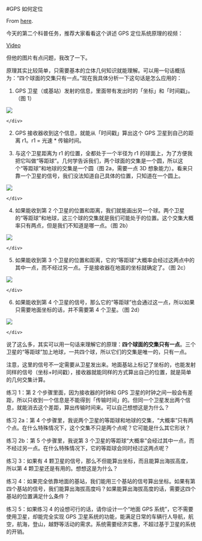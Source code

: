#GPS 如何定位

From [here](https://yinwang1.substack.com/p/gps).

今天的第二个科普任务，推荐大家看看这个讲述 GPS 定位系统原理的视频：

[Video](https://www.youtube-nocookie.com/embed/FU_pY2sTwTA)

但他的图片有点问题，我改了一下。

原理其实比较简单，只需要基本的立体几何知识就能理解。可以用一句话概括为：“四个球面的交集只有一点。”现在我具体分析一下这句话是怎么应用的：

1.  GPS 卫星（或基站）发射的信息，里面带有发出时的「坐标」和「时间戳」。（图 1）

    <div class="captioned-image-container">

![](https://substackcdn.com/image/fetch/w_1456,c_limit,f_auto,q_auto:good,fl_progressive:steep/https%3A%2F%2Fbucketeer-e05bbc84-baa3-437e-9518-adb32be77984.s3.amazonaws.com%2Fpublic%2Fimages%2Fc97b3c58-0e82-4f87-8a75-30f5266b9114_1642x1046.jpeg)

    </div>

2.  GPS 接收器收到这个信息，就能从「时间戳」算出这个 GPS 卫星到自己的距离 r1。r1 = 光速 * 传输时间。

3.  与这个卫星距离为 r1 的位置，全都处于一个半径为 r1 的球面上，为了方便我把它叫做“等距球”。几何学告诉我们，两个球面的交集是一个圆，所以这个“等距球”和地球的交集是一个圆（图 2a，需要一点 3D 想象能力）。看来只靠一个卫星的信号，我们没法知道自己具体的位置，只知道在一个圆上。

    <div class="captioned-image-container">

![](https://substackcdn.com/image/fetch/w_1456,c_limit,f_auto,q_auto:good,fl_progressive:steep/https%3A%2F%2Fbucketeer-e05bbc84-baa3-437e-9518-adb32be77984.s3.amazonaws.com%2Fpublic%2Fimages%2F6332f8f2-1335-4131-8ce3-9fbac7f8104a_582x467.jpeg)

    </div>

4.  如果能收到第 2 个卫星的位置和距离，我们就能画出另一个球。两个卫星的“等距球”和地球，这三个球的交集就是我们可能处于的位置。这个交集大概率只有两点，但是我们不知道是哪一点。（图 2b）

    <div class="captioned-image-container">

![](https://substackcdn.com/image/fetch/w_1456,c_limit,f_auto,q_auto:good,fl_progressive:steep/https%3A%2F%2Fbucketeer-e05bbc84-baa3-437e-9518-adb32be77984.s3.amazonaws.com%2Fpublic%2Fimages%2F361ac449-bb8c-441f-9aec-f5abb29fc551_776x591.jpeg)

    </div>

5.  如果能收到第 3 个卫星的位置和距离，它的“等距球”大概率会经过这两点中的其中一点，而不经过另一点。于是接收器在地面的坐标就确定了。（图 2c）

    <div class="captioned-image-container">

![](https://substackcdn.com/image/fetch/w_1456,c_limit,f_auto,q_auto:good,fl_progressive:steep/https%3A%2F%2Fbucketeer-e05bbc84-baa3-437e-9518-adb32be77984.s3.amazonaws.com%2Fpublic%2Fimages%2F379714b3-fcca-43d9-8ba4-a437894468a1_768x807.jpeg)

    </div>

6.  如果能收到第 4 个卫星的信号，那么它的“等距球”也会通过这一点，所以如果只需要地面坐标的话，并不需要第 4 个卫星。（图 2d）

    <div class="captioned-image-container">

![](https://substackcdn.com/image/fetch/w_1456,c_limit,f_auto,q_auto:good,fl_progressive:steep/https%3A%2F%2Fbucketeer-e05bbc84-baa3-437e-9518-adb32be77984.s3.amazonaws.com%2Fpublic%2Fimages%2Fd6f861c4-2cbb-4b4a-80e2-1e41becd8954_776x816.jpeg)

    </div>

<span>说了这么多，其实可以用一句话来理解它的原理：</span>**四个球面的交集只有一点**<span>。三个卫星的“等距球”加上地球，一共四个球，所以它们的交集是唯一的，只有一点。</span>

注意，这里的信号不一定需要从卫星发出来。地面基站上标记了坐标的，也能发射同样的信号（坐标+时间戳），接收器就能同样的方式算出自己的位置，就是简单的几何交集计算。

练习 1：第 2 个步骤里面，因为接收器的时钟和 GPS 卫星的时钟之间一般会有差距，所以只收到一个信息是不能得到「传输时间」的。但同一个卫星发出两个信息，就能消去这个差距，算出传输时间来。可以自己想想这是为什么？

练习 2a：第 4 个步骤里，我说两个卫星的等距球和地球的交集，“大概率”只有两个点。在什么特殊情况下，这个交集不只是两个点呢？它可能是什么其它形状？

练习 2b：第 5 个步骤里，我说第 3 个卫星的等距球“大概率”会经过其中一点，而不经过另一点。在什么特殊情况下，它的等距球会同时经过这两点呢？

练习 3：如果有 4 颗卫星的信号，那么不但能算出坐标，而且能算出海拔高度，所以第 4 颗卫星还是有用的。想想这是为什么？

练习 4：如果完全依靠地面的基站，我们能用三个基站的信号算出坐标。如果有第四个基站的信号，我们能算出海拔高度吗？如果能算出海拔高度的话，需要这四个基站的位置满足什么条件？

练习 5：如果练习 4 的设想可行的话，请你设计一个“地面 GPS 系统”，它不需要使用卫星，却能完全实现 GPS 卫星系统的功能，能满足日常的车辆行人导航，航空，航海，登山，越野等活动的需求。系统需要经济实惠，不超过基于卫星的系统的开销。
